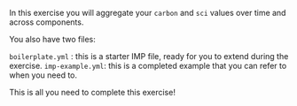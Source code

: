 In this exercise you will aggregate your `carbon` and `sci` values over time and across components.

You also have two files:

`boilerplate.yml` : this is a starter IMP file, ready for you to extend during the exercise.
`imp-example.yml`: this is a completed example that you can refer to when you need to.

This is all you need to complete this exercise!
